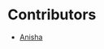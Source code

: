 ﻿# Contributors

<!-- prettier-ignore-start -->
- [Anisha](https://github.com/Anisha7860)



<!-- prettier-ignore-end -->
